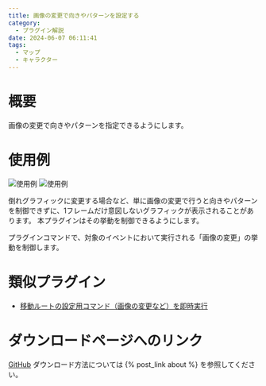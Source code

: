 ```yaml
---
title: 画像の変更で向きやパターンを設定する
category:
  - プラグイン解説
date: 2024-06-07 06:11:41
tags:
  - マップ
  - キャラクター
---
```


# 概要

画像の変更で向きやパターンを指定できるようにします。

# 使用例

![使用例](event1.png "使用例")
![使用例](event2.png "使用例")

倒れグラフィックに変更する場合など、単に画像の変更で行うと向きやパターンを制御できずに、1フレームだけ意図しないグラフィックが表示されることがあります。
本プラグインはその挙動を制御できるようにします。

プラグインコマンドで、対象のイベントにおいて実行される「画像の変更」の挙動を制御します。

# 類似プラグイン

- [移動ルートの設定用コマンド（画像の変更など）を即時実行](https://newrpg.seesaa.net/article/484920665.html)

# ダウンロードページへのリンク

[GitHub](https://github.com/elleonard/DarkPlasma-MZ-Plugins/blob/release/DarkPlasma_ChangeImageWithPattern.js)
ダウンロード方法については {% post_link about %} を参照してください。
